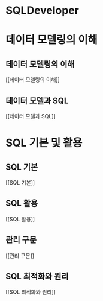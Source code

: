 # SQLDeveloper

# 데이터 모델링의 이해

## 데이터 모델링의 이해

[[데이터 모델링의 이해]]

## 데이터 모델과 SQL

[[데이터 모델과 SQL]]

# SQL 기본 및 활용

## SQL 기본

[[SQL 기본]]

## SQL 활용

[[SQL 활용]]

## 관리 구문

[[관리 구문]]

## SQL 최적화와 원리

[[SQL 최적화와 원리]]
